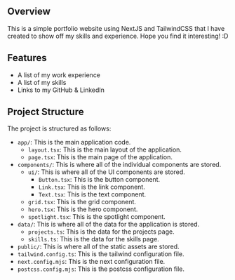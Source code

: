 ## Overview

This is a simple portfolio website using NextJS and TailwindCSS that I have created to show off my skills and experience. Hope you find it interesting! :D

## Features

* A list of my work experience
* A list of my skills
* Links to my GitHub & LinkedIn

## Project Structure

The project is structured as follows:

* `app/`: This is the main application code.
	+ `layout.tsx`: This is the main layout of the application.
	+ `page.tsx`: This is the main page of the application.
* `components/`: This is where all of the individual components are stored.
	+ `ui/`: This is where all of the UI components are stored.
		- `Button.tsx`: This is the button component.
		- `Link.tsx`: This is the link component.
		- `Text.tsx`: This is the text component.
	+ `grid.tsx`: This is the grid component.
	+ `hero.tsx`: This is the hero component.
	+ `spotlight.tsx`: This is the spotlight component.
* `data/`: This is where all of the data for the application is stored.
	+ `projects.ts`: This is the data for the projects page.
	+ `skills.ts`: This is the data for the skills page.
* `public/`: This is where all of the static assets are stored.
* `tailwind.config.ts`: This is the tailwind configuration file.
* `next.config.mjs`: This is the next configuration file.
* `postcss.config.mjs`: This is the postcss configuration file.

